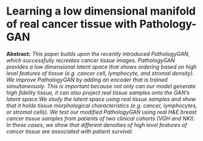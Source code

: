# Learning a low dimensional manifold of real cancer tissue with Pathology-GAN

**Abstract:**
*This paper builds upon the recently introduced PathologyGAN, which successfully recreates cancer tissue images. PathologyGAN provides a low dimensional latent space that shows ordering based on high level features of tissue (e.g. cancer cell, lymphocyte, and stromal density). We improve PathologyGAN by adding an encoder that is trained simultaneously. This is important because not only can our model generate high fidelity tissue, it can also project real tissue samples onto the GAN’s latent space.We study the latent space using real tissue samples and show that it holds tissue morphological characteristics (e.g. cancer, lymphocytes, or stromal cells). We test our modified PathologyGAN using real H&E breast cancer tissue samples from patients of two clinical cohorts (VGH and NKI). In these cases, we show that different densities of high level features of cancer tissue are associated with patient survival.*

